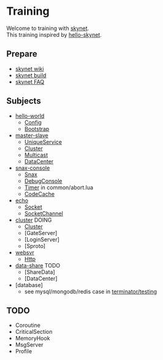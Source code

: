 # Training
Welcome to training with [skynet](https://github.com/cloudwu/skynet).  
This training inspired by [hello-skynet](https://github.com/ximenpo/hello-skynet).  


## Prepare
- [skynet wiki](https://github.com/cloudwu/skynet/wiki)
- [skynet build](https://github.com/cloudwu/skynet/wiki/Build)
- [skynet FAQ](https://github.com/cloudwu/skynet/wiki/FAQ)


## Subjects
- [hello-world](https://github.com/qinhanlei/terminator/tree/master/training/hello-world)
    - [Config](https://github.com/cloudwu/skynet/wiki/Config)
    - [Bootstrap](https://github.com/cloudwu/skynet/wiki/Bootstrap)
- [master-slave](https://github.com/qinhanlei/terminator/tree/master/training/master-slave)
    - [UniqueService](https://github.com/cloudwu/skynet/wiki/UniqueService)
    - [Cluster](https://github.com/cloudwu/skynet/wiki/Cluster)
    - [Multicast](https://github.com/cloudwu/skynet/wiki/Multicast)
    - [DataCenter](https://github.com/cloudwu/skynet/wiki/DataCenter)
- [snax-console](https://github.com/qinhanlei/terminator/tree/master/training/snax-console)
    - [Snax](https://github.com/cloudwu/skynet/wiki/Snax)
    - [DebugConsole](https://github.com/cloudwu/skynet/wiki/DebugConsole)
    - [Timer](https://github.com/cloudwu/skynet/wiki/LuaAPI) in common/abort.lua
    - [CodeCache](https://github.com/cloudwu/skynet/wiki/CodeCache)  
- [echo](https://github.com/qinhanlei/terminator/tree/master/training/echo)
    - [Socket](https://github.com/cloudwu/skynet/wiki/Socket)
    - [SocketChannel](https://github.com/cloudwu/skynet/wiki/Socket)
- [cluster](https://github.com/qinhanlei/terminator/tree/master/training/cluster) DOING
    - [Cluster](https://github.com/cloudwu/skynet/wiki/Cluster)
    - [GateServer]
    - [LoginServer]
    - [Sproto]
- [websvr](https://github.com/qinhanlei/terminator/tree/master/training/websvr)
    - [Http](https://github.com/cloudwu/skynet/wiki/Http)
- [data-share](https://github.com/qinhanlei/terminator/tree/master/training/data-share) TODO
    - [ShareData]
    - [DataCenter]
- [database]
    - see mysql/mongodb/redis case in [terminator/testing](https://github.com/qinhanlei/terminator/tree/master/testing)


## TODO
* Coroutine
* CriticalSection
* MemoryHook
* MsgServer
* Profile
